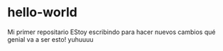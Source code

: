 # hello-world
Mi primer repositario
EStoy escribindo para hacer nuevos cambios qué genial va a ser esto!
yuhuuuu
